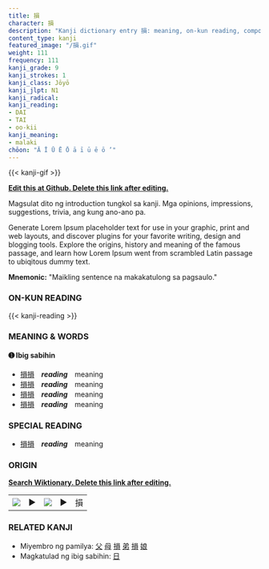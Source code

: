 ```yaml
---
title: 損
character: 損
description: "Kanji dictionary entry 損: meaning, on-kun reading, compounds, origin, related kanji"
content_type: kanji
featured_image: "/損.gif"
weight: 111
frequency: 111
kanji_grade: 9
kanji_strokes: 1
kanji_class: Jōyō
kanji_jlpt: N1
kanji_radical: 
kanji_reading: 
- DAI
- TAI
- oo-kii
kanji_meaning:
- malaki
chōon: "Ā Ī Ū Ē Ō ā ī ū ē ō ’"
---
```

[//]: # (Don't edit the line below. Kanji animated GIF code is automatically generated.)
{{< kanji-gif >}}

[//]: # (Edit below this line.)

**[Edit this at Github. Delete this link after editing.](https://github.com/tim0g/tim/tree/main/content/kanji/損/index.md)**

Magsulat dito ng introduction tungkol sa kanji. Mga opinions, impressions, suggestions, trivia, ang kung ano-ano pa.

Generate Lorem Ipsum placeholder text for use in your graphic, print and web layouts, and discover plugins for your favorite writing, design and blogging tools. Explore the origins, history and meaning of the famous passage, and learn how Lorem Ipsum went from scrambled Latin passage to ubiqitous dummy text.
 
**Mnemonic:** "Maikling sentence na makakatulong sa pagsaulo."

### ON-KUN READING

[//]: # (Don't edit the line below. ON-KUN READING code is automatically generated.)
{{< kanji-reading >}}

### MEANING & WORDS

#### ➊ **Ibig sabihin**
  - [損](../損)[損](../損)　***reading***　meaning
  - [損](../損)[損](../損)　***reading***　meaning
  - [損](../損)[損](../損)　***reading***　meaning
  - [損](../損)[損](../損)　***reading***　meaning

### SPECIAL READING
  - [損](../損)[損](../損)　***reading***　meaning

### ORIGIN

**[Search Wiktionary. Delete this link after editing.](https://wiktionary.org/wiki/損)**
<table class="kanji-table"><tr><td>
<img src="60px-損-bronze.svg.png">
</td><td>▶</td><td>
<img src="60px-損-oracle.svg.png">
</td><td>▶</td>
<td class="kanji-origin">損</td>
</tr></table>

### RELATED KANJI
- Miyembro ng pamilya: [父](../父) [母](../母) [損](../損) [弟](../弟) [損](../損) [娘](../娘)
- Magkatulad ng ibig sabihin: [日](../日)
